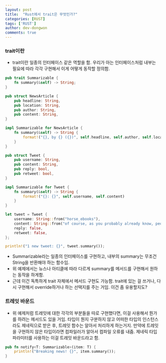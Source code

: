 ```yaml
---
layout: post
title:  "Rust에서 trait은 무엇인가?"
categories: [RUST]
tags: ['RUST']
author: dev-dongwon
comments: true
---
```


### trait이란
- trait이란 일종의 인터페이스 같은 역할을 함. 우리가 아는 인터페이스처럼 내부는 필요에 따라 각각 구현해서 이게 어떻게 동작할 정의함.

```rust
pub trait Summarizable {
    fn summary(&self) -> String;
}

pub struct NewsArticle {
    pub headline: String,
    pub location: String,
    pub author: String,
    pub content: String,
}

impl Summarizable for NewsArticle {
    fn summary(&self) -> String {
        format!("{}, by {} ({})", self.headline, self.author, self.location)
    }
}

pub struct Tweet {
    pub username: String,
    pub content: String,
    pub reply: bool,
    pub retweet: bool,
}

impl Summarizable for Tweet {
    fn summary(&self) -> String {
        format!("{}: {}", self.username, self.content)
    }
}

let tweet = Tweet {
    username: String::from("horse_ebooks"),
    content: String::from("of course, as you probably already know, people"),
    reply: false,
    retweet: false,
};

println!("1 new tweet: {}", tweet.summary());
```

- Summarizable라는 일종의 인터페이스를 구현하고, 내부의 summary는 무조건 String을 반환해야 하는 함수임.
- 위 예제에서는 뉴스나 아티클에 따라 다르게 summary를 메서드를 구현해서 원하는 동작을 하게함.
- 근데 이건 독특하게 trait 자체에서 메서드 구현도 가능함. trait에 있는 걸 쓰거나, 다시 구현해서 override하거나 하는 선택지를 주는 거임. 이건 좀 유용할지도?


### 트레잇 바운드
- 위 예제처럼 트레잇에 대한 각각의 부분들을 따로 구현했다면, 이걸 사용해서 뭔가를 하려는 메서드도 있을 거임. 타입이 뭔지 구분하지 않고 어떠한 타입의 인스턴스라도 제네릭으로 받은 후, 트레잇 함수는 알아서 처리하게 하는거지. 만약에 트레잇을 구현하지 않은 타입이라면 컴파일러가 알아서 컴파일 오류를 내줌. 제네릭 타입 파라미터를 사용하는 이걸 트레잇 바운드라고 함.

```rust
pub fn notify<T: Summarizable>(item: T) {
    println!("Breaking news! {}", item.summary());
}
```

